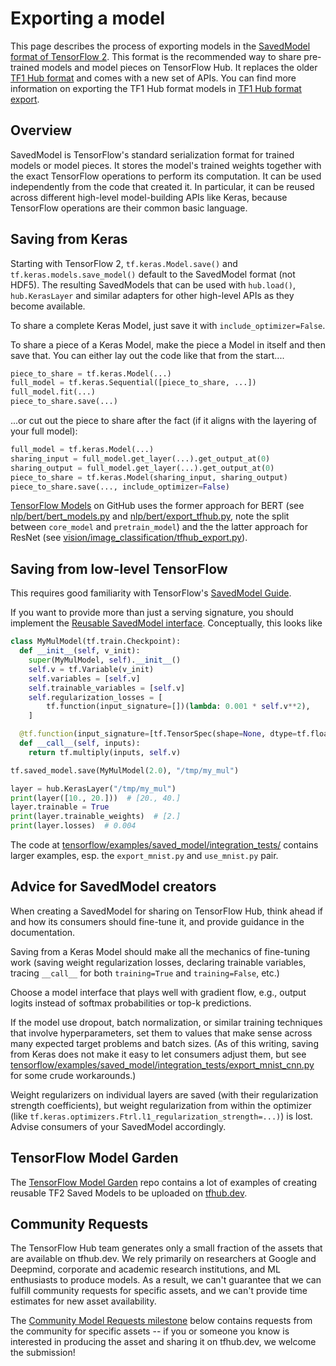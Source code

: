 <!--* freshness: { owner: 'maringeo' reviewed: '2020-09-14' review_interval: '3 months' } *-->

# Exporting a model

This page describes the process of exporting models in the
[SavedModel format of TensorFlow 2](https://www.tensorflow.org/guide/saved_model).
This format is the recommended way to share pre-trained models and model pieces
on TensorFlow Hub. It replaces the older [TF1 Hub format](tf1_hub_module.md) and
comes with a new set of APIs. You can find more information on exporting the TF1
Hub format models in [TF1 Hub format export](exporting_hub_format.md).

## Overview

SavedModel is TensorFlow's standard serialization format for trained models or
model pieces. It stores the model's trained weights together with the exact
TensorFlow operations to perform its computation. It can be used independently
from the code that created it. In particular, it can be reused across different
high-level model-building APIs like Keras, because TensorFlow operations are
their common basic language.

## Saving from Keras

Starting with TensorFlow 2, `tf.keras.Model.save()` and
`tf.keras.models.save_model()` default to the SavedModel format (not HDF5). The
resulting SavedModels that can be used with `hub.load()`, `hub.KerasLayer` and
similar adapters for other high-level APIs as they become available.

To share a complete Keras Model, just save it with `include_optimizer=False`.

To share a piece of a Keras Model, make the piece a Model in itself and then
save that. You can either lay out the code like that from the start....

```python
piece_to_share = tf.keras.Model(...)
full_model = tf.keras.Sequential([piece_to_share, ...])
full_model.fit(...)
piece_to_share.save(...)
```

...or cut out the piece to share after the fact (if it aligns with the layering
of your full model):

```python
full_model = tf.keras.Model(...)
sharing_input = full_model.get_layer(...).get_output_at(0)
sharing_output = full_model.get_layer(...).get_output_at(0)
piece_to_share = tf.keras.Model(sharing_input, sharing_output)
piece_to_share.save(..., include_optimizer=False)
```

[TensorFlow Models](https://github.com/tensorflow/models) on GitHub uses the
former approach for BERT (see
[nlp/bert/bert_models.py](https://github.com/tensorflow/models/blob/master/official/nlp/bert/bert_models.py)
and
[nlp/bert/export_tfhub.py](https://github.com/tensorflow/models/blob/master/official/nlp/bert/export_tfhub.py),
note the split between `core_model` and `pretrain_model`) and the the latter
approach for ResNet (see
[vision/image_classification/tfhub_export.py](https://github.com/tensorflow/models/blob/master/official/vision/image_classification/resnet/tfhub_export.py)).

## Saving from low-level TensorFlow

This requires good familiarity with TensorFlow's
[SavedModel Guide](https://www.tensorflow.org/guide/saved_model).

If you want to provide more than just a serving signature, you should implement
the [Reusable SavedModel interface](reusable_saved_models.md). Conceptually,
this looks like

```python
class MyMulModel(tf.train.Checkpoint):
  def __init__(self, v_init):
    super(MyMulModel, self).__init__()
    self.v = tf.Variable(v_init)
    self.variables = [self.v]
    self.trainable_variables = [self.v]
    self.regularization_losses = [
        tf.function(input_signature=[])(lambda: 0.001 * self.v**2),
    ]

  @tf.function(input_signature=[tf.TensorSpec(shape=None, dtype=tf.float32)])
  def __call__(self, inputs):
    return tf.multiply(inputs, self.v)

tf.saved_model.save(MyMulModel(2.0), "/tmp/my_mul")

layer = hub.KerasLayer("/tmp/my_mul")
print(layer([10., 20.]))  # [20., 40.]
layer.trainable = True
print(layer.trainable_weights)  # [2.]
print(layer.losses)  # 0.004
```

The code at
[tensorflow/examples/saved_model/integration_tests/](https://github.com/tensorflow/tensorflow/tree/master/tensorflow/examples/saved_model/integration_tests)
contains larger examples, esp. the `export_mnist.py` and `use_mnist.py` pair.

## Advice for SavedModel creators

When creating a SavedModel for sharing on TensorFlow Hub, think ahead if and how
its consumers should fine-tune it, and provide guidance in the documentation.

Saving from a Keras Model should make all the mechanics of fine-tuning work
(saving weight regularization losses, declaring trainable variables, tracing
`__call__` for both `training=True` and `training=False`, etc.)

Choose a model interface that plays well with gradient flow, e.g., output logits
instead of softmax probabilities or top-k predictions.

If the model use dropout, batch normalization, or similar training techniques
that involve hyperparameters, set them to values that make sense across many
expected target problems and batch sizes. (As of this writing, saving from Keras
does not make it easy to let consumers adjust them, but see
[tensorflow/examples/saved_model/integration_tests/export_mnist_cnn.py](https://github.com/tensorflow/tensorflow/blob/master/tensorflow/examples/saved_model/integration_tests/export_mnist_cnn.py)
for some crude workarounds.)

Weight regularizers on individual layers are saved (with their regularization
strength coefficients), but weight regularization from within the optimizer
(like `tf.keras.optimizers.Ftrl.l1_regularization_strength=...)`) is lost.
Advise consumers of your SavedModel accordingly.

## TensorFlow Model Garden

The
[TensorFlow Model Garden](https://github.com/tensorflow/models/tree/master/official)
repo contains a lot of examples of creating reusable TF2 Saved Models to be
uploaded on [tfhub.dev](https://tfhub.dev/).

## Community Requests

The TensorFlow Hub team generates only a small fraction of the assets that are
available on tfhub.dev. We rely primarily on researchers at Google and Deepmind,
corporate and academic research institutions, and ML enthusiasts to produce
models. As a result, we can't guarantee that we can fulfill community requests
for specific assets, and we can't provide time estimates for new asset
availability.

The
[Community Model Requests milestone](https://github.com/tensorflow/hub/milestone/1)
below contains requests from the community for specific assets -- if you or
someone you know is interested in producing the asset and sharing it on
tfhub.dev, we welcome the submission!

